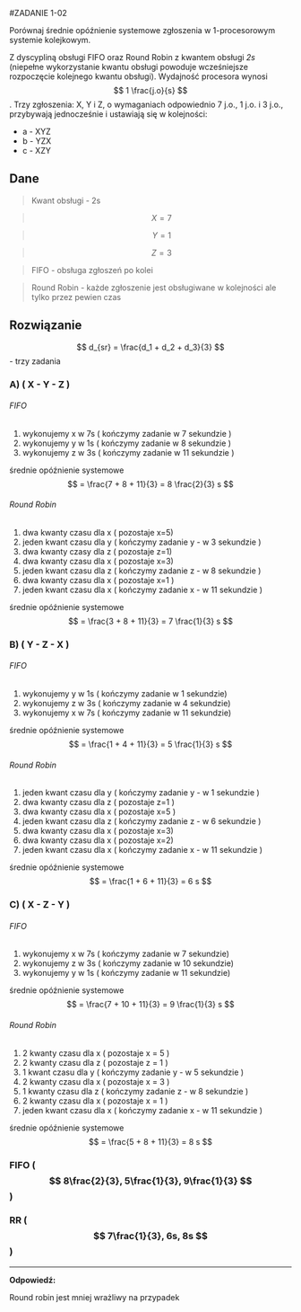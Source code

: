 #ZADANIE 1-02

Porównaj średnie opóźnienie systemowe zgłoszenia w 1-procesorowym systemie kolejkowym.

Z dyscypliną obsługi FIFO oraz Round Robin z kwantem obsługi *2s* 
(niepełne wykorzystanie kwantu obsługi powoduje wcześniejsze rozpoczęcie kolejnego kwantu obsługi).
Wydajność procesora wynosi $$ 1 \frac{j.o}{s} $$. 
Trzy zgłoszenia: X, Y i Z, o wymaganiach odpowiednio 7 j.o., 1 j.o. i 3 j.o., przybywają jednocześnie i ustawiają się w kolejności: 
* a - XYZ
* b - YZX
* c - XZY

## Dane
> Kwant obsługi - 2s

> $$ X = 7 $$

> $$ Y = 1 $$

> $$ Z = 3 $$

> FIFO - obsługa zgłoszeń po kolei

> Round Robin - każde zgłoszenie jest obsługiwane w kolejności ale tylko przez pewien czas

## Rozwiązanie

$$ d_{sr} = \frac{d_1 + d_2 + d_3}{3} $$ - trzy zadania

### A) ( X - Y - Z )
###### FIFO 
1. wykonujemy x w 7s ( kończymy zadanie w 7 sekundzie )
2. wykonujemy y w 1s ( kończymy zadanie w 8 sekundzie )
3. wykonujemy z w 3s ( kończymy zadanie w 11 sekundzie )

średnie opóźnienie systemowe $$ = \frac{7 + 8 + 11}{3} = 8 \frac{2}{3} s $$  

###### Round Robin

1. dwa kwanty czasu dla x ( pozostaje x=5)
2. jeden kwant czasu dla y ( kończymy zadanie y - w 3 sekundzie )
3. dwa kwanty czasy dla z ( pozostaje z=1)
4. dwa kwanty czasu dla x ( pozostaje x=3)
5. jeden kwant czasu dla z ( kończymy zadanie z - w 8 sekundzie )
5. dwa kwanty czasu dla x ( pozostaje x=1 )
5. jeden kwant czasu dla x ( kończymy zadanie x - w 11 sekundzie )

średnie opóźnienie systemowe $$ = \frac{3 + 8 + 11}{3} = 7 \frac{1}{3} s $$

### B) ( Y - Z - X )
###### FIFO 
1. wykonujemy y w 1s ( kończymy zadanie w 1 sekundzie)
2. wykonujemy z w 3s ( kończymy zadanie w 4 sekundzie)
3. wykonujemy x w 7s ( kończymy zadanie w 11 sekundzie)

średnie opóźnienie systemowe $$ = \frac{1 + 4 + 11}{3} = 5 \frac{1}{3} s $$  

###### Round Robin

1. jeden kwant czasu dla y ( kończymy zadanie y - w 1 sekundzie )
2. dwa kwanty czasu dla z ( pozostaje z=1 )
4. dwa kwanty czasu dla x ( pozostaje x=5 )
1. jeden kwant czasu dla z ( kończymy zadanie z - w 6 sekundzie )
5. dwa kwanty czasu dla x ( pozostaje x=3)
6. dwa kwanty czasu dla x ( pozostaje x=2)
7. jeden kwant czasu dla x ( kończymy zadanie x - w 11 sekundzie )

średnie opóźnienie systemowe $$ = \frac{1 + 6 + 11}{3} = 6 s $$

### C) ( X - Z - Y )
###### FIFO 
1. wykonujemy x w 7s ( kończymy zadanie w 7 sekundzie)
2. wykonujemy z w 3s ( kończymy zadanie w 10 sekundzie)
3. wykonujemy y w 1s ( kończymy zadanie w 11 sekundzie)

średnie opóźnienie systemowe $$ = \frac{7 + 10 + 11}{3} = 9 \frac{1}{3} s $$  

###### Round Robin

1. 2 kwanty czasu dla x ( pozostaje x = 5 )
2. 2 kwanty czasu dla z ( pozostaje z = 1 )
3. 1 kwant czasu dla y ( kończymy zadanie y - w 5 sekundzie )
4. 2 kwanty czasu dla x ( pozostaje x = 3 )
5. 1 kwanty czasu dla z ( kończymy zadanie z - w 8 sekundzie )
6. 2 kwanty czasu dla x ( pozostaje x = 1 )
7. jeden kwant czasu dla x ( kończymy zadanie x - w 11 sekundzie )

średnie opóźnienie systemowe $$ = \frac{5 + 8 + 11}{3} = 8 s $$

### FIFO ( $$ 8\frac{2}{3}, 5\frac{1}{3}, 9\frac{1}{3} $$ )  
### RR ( $$  7\frac{1}{3},  6s, 8s $$ )

----------
**Odpowiedź:**
 
Round robin jest mniej wrażliwy na przypadek
 




